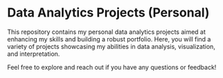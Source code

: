 # Data Analytics Projects (Personal)

This repository contains my personal data analytics projects aimed at enhancing my skills and building a robust portfolio. 
Here, you will find a variety of projects showcasing my abilities in data analysis, visualization, and interpretation.

Feel free to explore and reach out if you have any questions or feedback!
